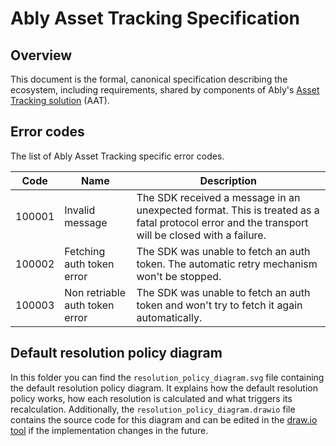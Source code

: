 # Ably Asset Tracking Specification

## Overview

This document is the formal, canonical specification describing the ecosystem, including requirements, shared by components of Ably's [Asset Tracking solution](https://ably.com/solutions/asset-tracking) (AAT).

## Error codes

The list of Ably Asset Tracking specific error codes.

| Code | Name | Description |
| ---- | ---- | ----------- |
| 100001 | Invalid message | The SDK received a message in an unexpected format. This is treated as a fatal protocol error and the transport will be closed with a failure. |
| 100002 | Fetching auth token error | The SDK was unable to fetch an auth token. The automatic retry mechanism won't be stopped.  |
| 100003 | Non retriable auth token error | The SDK was unable to fetch an auth token and won't try to fetch it again automatically. |

## Default resolution policy diagram

In this folder you can find the `resolution_policy_diagram.svg` file containing the default resolution policy diagram. It explains how the default resolution policy works, how each resolution is calculated and what triggers its recalculation. 
Additionally, the `resolution_policy_diagram.drawio` file contains the source code for this diagram and can be edited in the [draw.io tool](https://draw.io) if the implementation changes in the future.
